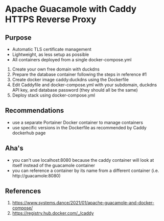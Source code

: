 # Apache Guacamole with Caddy HTTPS Reverse Proxy

## Purpose
- Automatic TLS certificate management
- Lightweight, as less setup as possible
- All containers deployed from a single docker-compose.yml

1. Create your own free domain with duckdns
2. Prepare the database container following the steps in reference #1
3. Create docker image caddy:duckdns using the Dockerfile
4. Edit Caddyfile and docker-compose.yml with your subdomain, duckdns API key, and database password (they should all be the same)
5. Deploy stack using docker-compose.yml

## Recommendations
- use a separate Portainer Docker container to manage containers
- use specific versions in the Dockerfile as recommended by Caddy dockerhub page

## Aha's
- you can't use localhost:8080 because the caddy container will look at itself instead of the guacamole container
- you can reference a container by its name from a different container (i.e. http://guacamole:8080)

## References
1. https://www.systems.dance/2021/01/apache-guacamole-and-docker-compose/
2. https://registry.hub.docker.com/_/caddy
